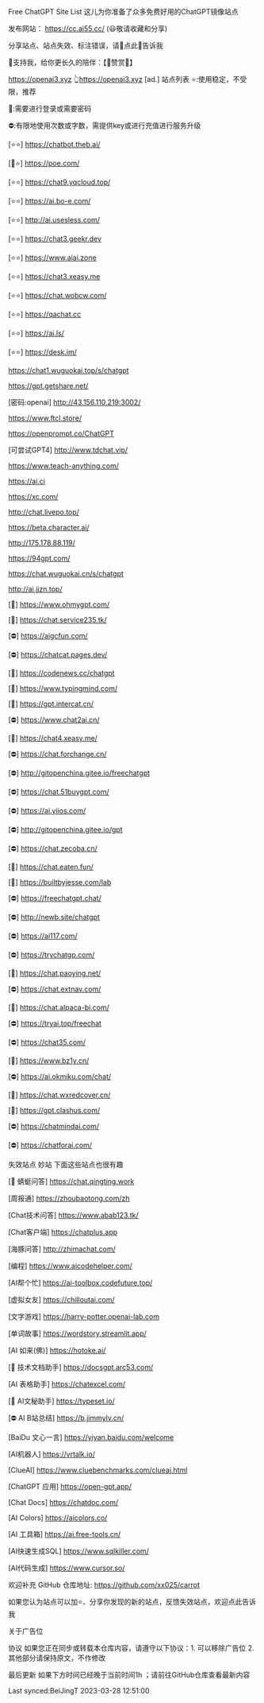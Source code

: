 Free ChatGPT Site List
这儿为你准备了众多免费好用的ChatGPT镜像站点

发布网站： https://cc.ai55.cc/ (😃敬请收藏和分享)

分享站点、站点失效、标注错误，请🌺点此🌺告诉我

🔗支持我，给你更长久的陪伴：【🧡赞赏🧡】


https://openai3.xyz
👆https://openai3.xyz [ad.]
站点列表
⭐:使用稳定，不受限，推荐

🔑:需要进行登录或需要密码

⛔:有限地使用次数或字数，需提供key或进行充值进行服务升级

[⭐⭐] https://chatbot.theb.ai/

[🔑⭐] https://poe.com/

[⭐⭐] https://chat9.yqcloud.top/

[⭐⭐] https://ai.bo-e.com/

[⭐⭐] http://ai.usesless.com/

[⭐⭐] https://chat3.geekr.dev

[⭐⭐] https://www.aiai.zone

[⭐⭐] https://chat3.xeasy.me

[⭐⭐] https://chat.wobcw.com/

[⭐⭐] https://qachat.cc

[⭐⭐] https://ai.ls/

[⭐⭐] https://desk.im/

https://chat1.wuguokai.top/s/chatgpt

https://gpt.getshare.net/

[密码:openai] http://43.156.110.219:3002/

https://www.ftcl.store/

https://openprompt.co/ChatGPT

[可尝试GPT4] http://www.tdchat.vip/

https://www.teach-anything.com/

https://ai.ci

https://xc.com/

http://chat.livepo.top/

https://beta.character.ai/

http://175.178.88.119/

https://94gpt.com/

https://chat.wuguokai.cn/s/chatgpt

http://ai.jjzn.top/

[🔑] https://www.ohmygpt.com/

[🔑] https://chat.service235.tk/

[⛔] https://aigcfun.com/

[⛔] https://chatcat.pages.dev/

[🔑] https://codenews.cc/chatgpt

[🔑] https://www.typingmind.com/

[🔑] https://gpt.intercat.cn/

[⛔] https://www.chat2ai.cn/

[🔑] https://chat4.xeasy.me/

[⛔] https://chat.forchange.cn/

[⛔] http://gitopenchina.gitee.io/freechatgpt

[⛔] https://chat.51buygpt.com/

[⛔] https://ai.yiios.com/

[⛔] http://gitopenchina.gitee.io/gpt

[⛔] https://chat.zecoba.cn/

[🔑] https://chat.eaten.fun/

[🔑] https://builtbyjesse.com/lab

[⛔] https://freechatgpt.chat/

[⛔] http://newb.site/chatgpt

[⛔] https://ai117.com/

[⛔] https://trychatgp.com/

[🔑] https://chat.paoying.net/

[⛔] https://chat.extnav.com/

[🔑] https://chat.alpaca-bi.com/

[⛔] https://tryai.top/freechat

[⛔] https://chat35.com/

[🔑] https://www.bz1y.cn/

[⛔] https://ai.okmiku.com/chat/

[🔑] https://chat.wxredcover.cn/

[🔑] https://gpt.clashus.com/

[⛔] https://chatmindai.com/

[⛔] https://chatforai.com/

失效站点
妙站
下面这些站点也很有趣

[🔑 蜻蜓问答] https://chat.qingting.work

[周报通] https://zhoubaotong.com/zh

[Chat技术问答] https://www.abab123.tk/

[Chat客户端] https://chatplus.app

[海豚问答] http://zhimachat.com/

[编程] https://www.aicodehelper.com/

[AI帮个忙] https://ai-toolbox.codefuture.top/

[虚拟女友] https://chilloutai.com/

[文字游戏] https://harry-potter.openai-lab.com

[单词故事] https://wordstory.streamlit.app/

[AI 如来(佛)] https://hotoke.ai/

[🔑 技术文档助手] https://docsgpt.arc53.com/

[AI 表格助手] https://chatexcel.com/

[🔑 AI文秘助手] https://typeset.io/

[⛔ AI B站总结] https://b.jimmylv.cn/

[BaiDu 文心一言] https://yiyan.baidu.com/welcome

[AI机器人] https://vrtalk.io/

[ClueAI] https://www.cluebenchmarks.com/clueai.html

[ChatGPT 应用] https://open-gpt.app/

[Chat Docs] https://chatdoc.com/

[AI Colors] https://aicolors.co/

[AI 工具箱] https://ai.free-tools.cn/

[AI快速生成SQL] https://www.sqlkiller.com/

[AI代码生成] https://www.cursor.so/

欢迎补充
GitHub 仓库地址: https://github.com/xx025/carrot

如果您认为站点可以加⭐、分享你发现的新的站点，反馈失效站点，欢迎点此告诉我

关于广告位

协议
如果您正在同步或转载本仓库内容，请遵守以下协议：1. 可以移除广告位 2. 其他部分请保持原文，不作修改

最后更新
如果下方时间已经晚于当前时间1h ；请前往GitHub仓库查看最新内容

Last synced:BeiJingT 2023-03-28 12:51:00


